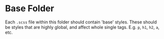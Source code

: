 # Base Folder

Each `.scss` file within this folder should contain 'base' styles. These should be styles that are highly global, and affect whole single tags. E.g. `p`, `h1`, `h2`, `a`, etc.
